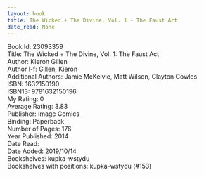 ```yaml
---
layout: book
title: The Wicked + The Divine, Vol. 1 - The Faust Act
date_read: None
---
```


Book Id: 23093359<br />
Title: The Wicked + The Divine, Vol. 1: The Faust Act<br />
Author: Kieron Gillen<br />
Author l-f: Gillen, Kieron<br />
Additional Authors: Jamie McKelvie, Matt Wilson, Clayton Cowles<br />
ISBN: 1632150190<br />
ISBN13: 9781632150196<br />
My Rating: 0<br />
Average Rating: 3.83<br />
Publisher: Image Comics<br />
Binding: Paperback<br />
Number of Pages: 176<br />
Year Published: 2014<br />
Date Read: <br />
Date Added: 2019/10/14<br />
Bookshelves: kupka-wstydu<br />
Bookshelves with positions: kupka-wstydu (#153)<br />

